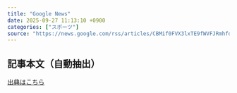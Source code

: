 ```yaml
---
title: "Google News"
date: 2025-09-27 11:13:10 +0900
categories: ["スポーツ"]
source: "https://news.google.com/rss/articles/CBMif0FVX3lxTE9fWVFJRmhfdFEwQkZRV3cxeU1MeVFCMU5qc2tScm5jMjVfbkg2ZTV5Y19LYVdsUTFSNWNjM0VLeGtjQ0pCbGE1dUxSaDh3czI5Rl81c1FTcEZmZUh6WlI3UVc0MUFnVlZUTF9KSndwcUwyUmRYTHBTTmhPaXhSZnc?oc=5"
---
```


## 記事本文（自動抽出）
<body class="y0K44d EA71Tc" id="readabilityBody"></body>

[出典はこちら](https://news.google.com/rss/articles/CBMif0FVX3lxTE9fWVFJRmhfdFEwQkZRV3cxeU1MeVFCMU5qc2tScm5jMjVfbkg2ZTV5Y19LYVdsUTFSNWNjM0VLeGtjQ0pCbGE1dUxSaDh3czI5Rl81c1FTcEZmZUh6WlI3UVc0MUFnVlZUTF9KSndwcUwyUmRYTHBTTmhPaXhSZnc?oc=5)
